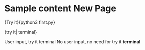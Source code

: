# Sample content New Page



{Try it}{python3 first.py}




{try it| terminal}

User input, try it terminal
No user input, no need for try it **terminal**


